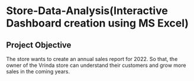 # Store-Data-Analysis(Interactive Dashboard creation using MS Excel)
## Project Objective
The store wants to create an annual sales report for 2022. So that, the owner of the Vrinda store can understand their customers and grow more sales in the coming years.


